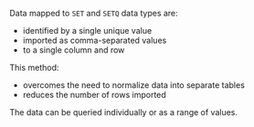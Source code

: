Data mapped to `SET` and `SETQ` data types are:
* identified by a single unique value
* imported as comma-separated values
* to a single column and row

This method:
* overcomes the need to normalize data into separate tables
* reduces the number of rows imported

The data can be queried individually or as a range of values.
